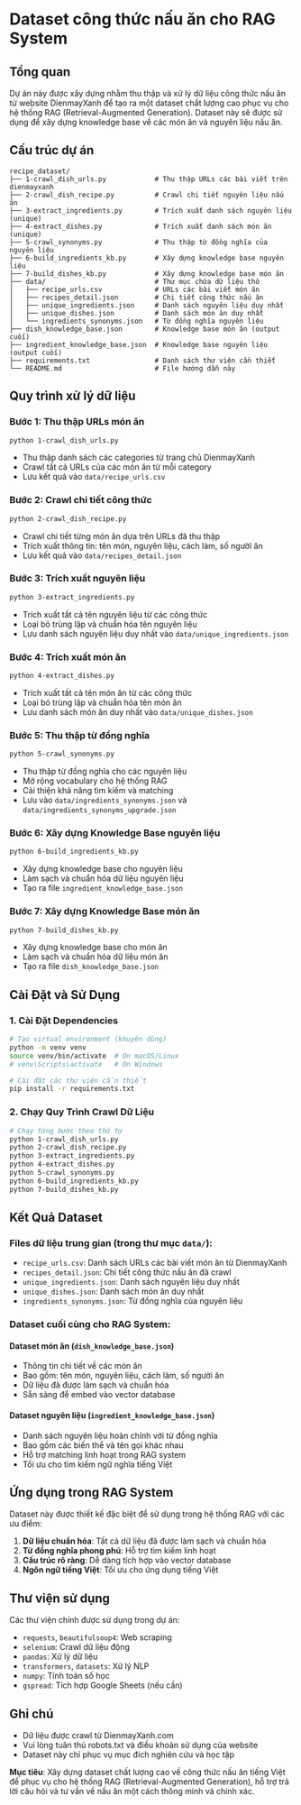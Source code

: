 # Dataset công thức nấu ăn cho RAG System

## Tổng quan

Dự án này được xây dựng nhằm thu thập và xử lý dữ liệu công thức nấu ăn từ website DienmayXanh để tạo ra một dataset chất lượng cao phục vụ cho hệ thống RAG (Retrieval-Augmented Generation). Dataset này sẽ được sử dụng để xây dựng knowledge base về các món ăn và nguyên liệu nấu ăn.

## Cấu trúc dự án

```
recipe_dataset/
├── 1-crawl_dish_urls.py            # Thu thập URLs các bài viết trên dienmayxanh
├── 2-crawl_dish_recipe.py          # Crawl chi tiết nguyên liệu nấu ăn
├── 3-extract_ingredients.py        # Trích xuất danh sách nguyên liệu (unique)
├── 4-extract_dishes.py             # Trích xuất danh sách món ăn (unique)
├── 5-crawl_synonyms.py             # Thu thập từ đồng nghĩa của nguyên liệu
├── 6-build_ingredients_kb.py       # Xây dựng knowledge base nguyên liệu
├── 7-build_dishes_kb.py            # Xây dựng knowledge base món ăn
├── data/                           # Thư mục chứa dữ liệu thô
│   ├── recipe_urls.csv             # URLs các bài viết món ăn
│   ├── recipes_detail.json         # Chi tiết công thức nấu ăn
│   ├── unique_ingredients.json     # Danh sách nguyên liệu duy nhất
│   ├── unique_dishes.json          # Danh sách món ăn duy nhất
│   └── ingredients_synonyms.json   # Từ đồng nghĩa nguyên liệu
├── dish_knowledge_base.json        # Knowledge base món ăn (output cuối)
├── ingredient_knowledge_base.json  # Knowledge base nguyên liệu (output cuối)
├── requirements.txt                # Danh sách thư viện cần thiết
└── README.md                       # File hướng dẫn này
```

## Quy trình xử lý dữ liệu

### Bước 1: Thu thập URLs món ăn
```bash
python 1-crawl_dish_urls.py
```
- Thu thập danh sách các categories từ trang chủ DienmayXanh
- Crawl tất cả URLs của các món ăn từ mỗi category
- Lưu kết quả vào `data/recipe_urls.csv`

### Bước 2: Crawl chi tiết công thức
```bash
python 2-crawl_dish_recipe.py
```
- Crawl chi tiết từng món ăn dựa trên URLs đã thu thập
- Trích xuất thông tin: tên món, nguyên liệu, cách làm, số người ăn
- Lưu kết quả vào `data/recipes_detail.json`

### Bước 3: Trích xuất nguyên liệu
```bash
python 3-extract_ingredients.py
```
- Trích xuất tất cả tên nguyên liệu từ các công thức
- Loại bỏ trùng lặp và chuẩn hóa tên nguyên liệu
- Lưu danh sách nguyên liệu duy nhất vào `data/unique_ingredients.json`

### Bước 4: Trích xuất món ăn
```bash
python 4-extract_dishes.py
```
- Trích xuất tất cả tên món ăn từ các công thức
- Loại bỏ trùng lặp và chuẩn hóa tên món ăn
- Lưu danh sách món ăn duy nhất vào `data/unique_dishes.json`

### Bước 5: Thu thập từ đồng nghĩa
```bash
python 5-crawl_synonyms.py
```
- Thu thập từ đồng nghĩa cho các nguyên liệu
- Mở rộng vocabulary cho hệ thống RAG
- Cải thiện khả năng tìm kiếm và matching
- Lưu vào `data/ingredients_synonyms.json` và `data/ingredients_synonyms_upgrade.json`

### Bước 6: Xây dựng Knowledge Base nguyên liệu
```bash
python 6-build_ingredients_kb.py
```
- Xây dựng knowledge base cho nguyên liệu
- Làm sạch và chuẩn hóa dữ liệu nguyên liệu
- Tạo ra file `ingredient_knowledge_base.json`

### Bước 7: Xây dựng Knowledge Base món ăn
```bash
python 7-build_dishes_kb.py
```
- Xây dựng knowledge base cho món ăn
- Làm sạch và chuẩn hóa dữ liệu món ăn
- Tạo ra file `dish_knowledge_base.json`

## Cài Đặt và Sử Dụng

### 1. Cài Đặt Dependencies
```bash
# Tạo virtual environment (khuyên dùng)
python -m venv venv
source venv/bin/activate  # On macOS/Linux
# venv\Scripts\activate   # On Windows

# Cài đặt các thư viện cần thiết
pip install -r requirements.txt
```

### 2. Chạy Quy Trình Crawl Dữ Liệu
```bash
# Chạy từng bước theo thứ tự
python 1-crawl_dish_urls.py
python 2-crawl_dish_recipe.py
python 3-extract_ingredients.py
python 4-extract_dishes.py
python 5-crawl_synonyms.py
python 6-build_ingredients_kb.py
python 7-build_dishes_kb.py
```

## Kết Quả Dataset

### Files dữ liệu trung gian (trong thư mục `data/`):
- `recipe_urls.csv`: Danh sách URLs các bài viết món ăn từ DienmayXanh
- `recipes_detail.json`: Chi tiết công thức nấu ăn đã crawl
- `unique_ingredients.json`: Danh sách nguyên liệu duy nhất
- `unique_dishes.json`: Danh sách món ăn duy nhất  
- `ingredients_synonyms.json`: Từ đồng nghĩa của nguyên liệu

### Dataset cuối cùng cho RAG System:

#### Dataset món ăn (`dish_knowledge_base.json`)
- Thông tin chi tiết về các món ăn
- Bao gồm: tên món, nguyên liệu, cách làm, số người ăn
- Dữ liệu đã được làm sạch và chuẩn hóa
- Sẵn sàng để embed vào vector database

#### Dataset nguyên liệu (`ingredient_knowledge_base.json`)
- Danh sách nguyên liệu hoàn chỉnh với từ đồng nghĩa
- Bao gồm các biến thể và tên gọi khác nhau
- Hỗ trợ matching linh hoạt trong RAG system
- Tối ưu cho tìm kiếm ngữ nghĩa tiếng Việt

## Ứng dụng trong RAG System

Dataset này được thiết kế đặc biệt để sử dụng trong hệ thống RAG với các ưu điểm:

1. **Dữ liệu chuẩn hóa**: Tất cả dữ liệu đã được làm sạch và chuẩn hóa
2. **Từ đồng nghĩa phong phú**: Hỗ trợ tìm kiếm linh hoạt
3. **Cấu trúc rõ ràng**: Dễ dàng tích hợp vào vector database
4. **Ngôn ngữ tiếng Việt**: Tối ưu cho ứng dụng tiếng Việt

## Thư viện sử dụng

Các thư viện chính được sử dụng trong dự án:
- `requests`, `beautifulsoup4`: Web scraping
- `selenium`: Crawl dữ liệu động
- `pandas`: Xử lý dữ liệu
- `transformers`, `datasets`: Xử lý NLP
- `numpy`: Tính toán số học
- `gspread`: Tích hợp Google Sheets (nếu cần)

## Ghi chú

- Dữ liệu được crawl từ DienmayXanh.com
- Vui lòng tuân thủ robots.txt và điều khoản sử dụng của website
- Dataset này chỉ phục vụ mục đích nghiên cứu và học tập

**Mục tiêu**: Xây dựng dataset chất lượng cao về công thức nấu ăn tiếng Việt để phục vụ cho hệ thống RAG (Retrieval-Augmented Generation), hỗ trợ trả lời câu hỏi và tư vấn về nấu ăn một cách thông minh và chính xác.

